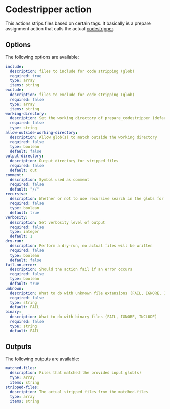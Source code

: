 # Codestripper action

This actions strips files based on certain tags. It basically is a prepare assignment action that calls the actual [codestripper](https://github.com/FontysVenlo/codestripper).

## Options

The following options are available:

```yaml
include:
  description: files to include for code stripping (glob)
  required: true
  type: array
  items: string
exclude:
  description: files to exclude for code stripping (glob)
  required: false
  type: array
  items: string
working-directory:
  description: Set the working directory of prepare_codestripper (defaults to pwd)
  required: false
  type: string
allow-outside-working-directory:
  description: Allow glob(s) to match outside the working directory
  required: false
  type: boolean
  default: false
output-directory:
  description: Output directory for stripped files
  required: false
  default: out
comment:
  description: Symbol used as comment
  required: false
  default: "//"
recursive:
  description: Whether or not to use recursive search in the globs for files/exclude
  required: false
  type: boolean
  default: true
verbosity:
  description: Set verbosity level of output
  required: false
  type: integer
  default: 1
dry-run:
  description: Perform a dry-run, no actual files will be written
  required: false
  type: boolean
  default: false
fail-on-error:
  description: Should the action fail if an error occurs
  required: false
  type: boolean
  default: true
unknown:
  description: What to do with unknown file extensions (FAIL, IGNORE, INCLUDE)
  required: false
  type: string
  default: FAIL
binary:
  description: What to do with binary files (FAIL, IGNORE, INCLUDE)
  required: false
  type: string
  default: FAIL
```

## Outputs

The following outputs are available:

```yaml
matched-files:
  description: Files that matched the provided input glob(s)
  type: array
  items: string
stripped-files:
  description: The actual stripped files from the matched-files
  type: array
  items: string
```